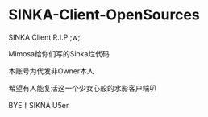 # SINKA-Client-OpenSources
SINKA Client R.I.P  ;w;

Mimosa给你们写的Sinka烂代码

本账号为代发非Owner本人

希望有人能复活这一个少女心般的水影客户端叭

BYE！SIKNA U5er
